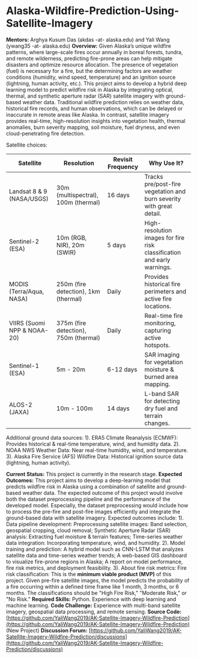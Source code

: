 # Alaska-Wildfire-Prediction-Using-Satellite-Imagery
**Mentors:** Arghya Kusum Das (akdas -at- alaska.edu) and Yali Wang (ywang35 -at- alaska.edu)
**Overview:** Given Alaska’s unique wildfire patterns, where large-scale fires occur annually in boreal forests, tundra, and remote wilderness, predicting fire-prone areas can help mitigate disasters and optimize resource allocation. The presence of vegetation (fuel) is necessary for a fire, but the determining factors are weather conditions (humidity, wind speed, temperature) and an ignition source (lightning, human activity, etc.). 
This project aims to develop a hybrid deep learning model to predict wildfire risk in Alaska by integrating optical, thermal, and synthetic aperture radar (SAR) satellite imagery with ground-based weather data.
Traditional wildfire prediction relies on weather data, historical fire records, and human observations, which can be delayed or inaccurate in remote areas like Alaska. In contrast, satellite imagery provides real-time, high-resolution insights into vegetation health, thermal anomalies, burn severity mapping, soil moisture, fuel dryness, and even cloud-penetrating fire detection.

Satellite choices:

| Satellite | Resolution | Revisit Frequency | Why Use It? |
| ------ | ------ | ------ | ------ |
| Landsat 8 & 9 (NASA/USGS) | 30m (multispectral), 100m (thermal) | 16 days | Tracks pre/post-fire vegetation and burn severity with great detail.|
| Sentinel-2 (ESA) | 10m (RGB, NIR), 20m (SWIR) | 5 days | High-resolution images for fire risk classification and early warnings. |
| MODIS (Terra/Aqua, NASA) | 250m (fire detection), 1km (thermal) | Daily | Provides historical fire perimeters and active fire locations. |
| VIIRS (Suomi NPP & NOAA-20) | 375m (fire detection), 750m (thermal) | Daily | Real-time fire monitoring, capturing active hotspots. |
| Sentinel-1 (ESA) | 5m - 20m | 6-12 days | SAR imaging for vegetation moisture & burned area mapping. |
| ALOS-2 (JAXA) | 10m - 100m | 14 days | L-band SAR for detecting dry fuel and terrain changes. |

Additional ground data sources:
1). ERA5 Climate Reanalysis (ECMWF): Provides historical & real-time temperature, wind, and humidity data.
2). NOAA NWS Weather Data: Near real-time humidity, wind, and temperature.
3). Alaska Fire Service (AFS) Wildfire Data: Historical ignition source data (lightning, human activity).

**Current Status:** This project is currently in the research stage.
**Expected Outcomes:** 
This project aims to develop a deep-learning model that predicts wildfire risk in Alaska using a combination of satellite and ground-based weather data. The expected outcome of this project would involve both the dataset preprocessing pipeline and the performance of the developed model. Especially, the dataset preprocessing would include how to process the pre-fire and post-fire images efficiently and integrate the ground-based data with satellite imagery. Expected outcomes include:
1). Data pipeline development:
Preprocessing satellite images: Band selection, geospatial cropping, cloud removal;
Synthetic Aperture Radar (SAR) analysis: Extracting fuel moisture & terrain features;
Time-series weather data integration: Incorporating temperature, wind, and humidity.
2). Model training and prediction:
A hybrid model such as CNN-LSTM that analyzes satellite data and time-series weather trends;
A web-based GIS dashboard to visualize fire-prone regions in Alaska;
A report on model performance, fire risk metrics, and deployment feasibility.
3). About fire risk metrics:
Fire risk classification: This is the **minimum viable product (MVP)** of this project. Given pre-fire satellite images, the model predicts the probability of a fire occurring within a defined time frame like 1 month, 3 months, or 6 months. The classifications should be "High Fire Risk," "Moderate Risk," or "No Risk."
**Required Skills:** Python. Experience with deep learning and machine learning.
**Code Challenge:** Experience with multi-band satellite imagery, geospatial data processing, and remote sensing.
**Source Code:** [https://github.com/YaliWang2019/AK-Satellite-Imagery-Wildfire-Prediction](https://github.com/YaliWang2019/AK-Satellite-Imagery-Wildfire-Prediction) (New Project)
**Discussion Forum:** [https://github.com/YaliWang2019/AK-Satellite-Imagery-Wildfire-Prediction/discussions](https://github.com/YaliWang2019/AK-Satellite-Imagery-Wildfire-Prediction/discussions)

